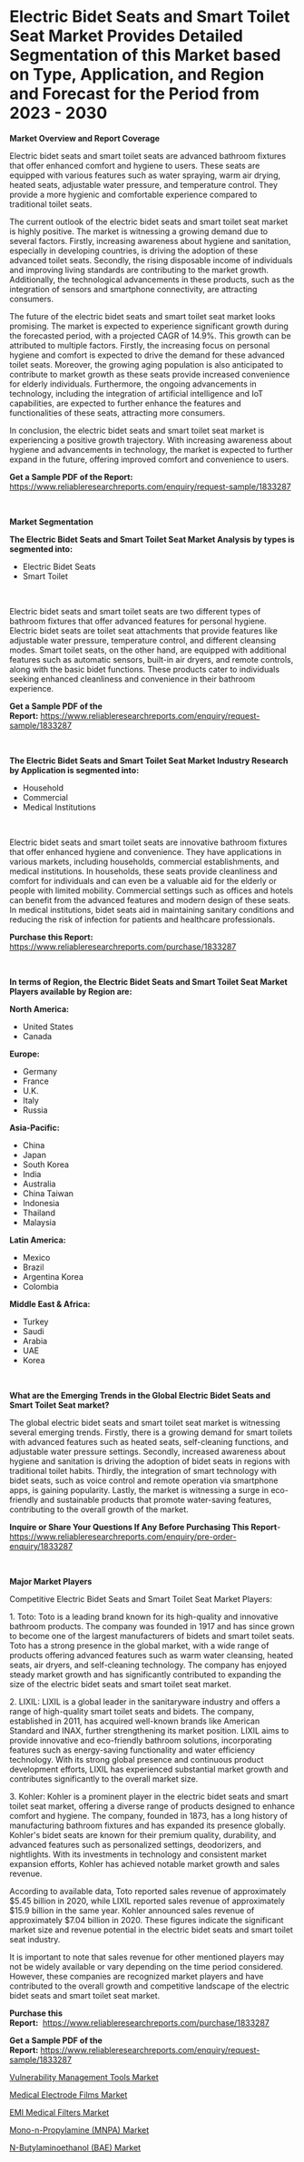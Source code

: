 <p><h1>Electric Bidet Seats and Smart Toilet Seat Market Provides Detailed Segmentation of this Market based on Type, Application, and Region and Forecast for the Period from 2023 - 2030</h1></p><p><strong>Market Overview and Report Coverage</strong></p>
<p><p>Electric bidet seats and smart toilet seats are advanced bathroom fixtures that offer enhanced comfort and hygiene to users. These seats are equipped with various features such as water spraying, warm air drying, heated seats, adjustable water pressure, and temperature control. They provide a more hygienic and comfortable experience compared to traditional toilet seats.</p><p>The current outlook of the electric bidet seats and smart toilet seat market is highly positive. The market is witnessing a growing demand due to several factors. Firstly, increasing awareness about hygiene and sanitation, especially in developing countries, is driving the adoption of these advanced toilet seats. Secondly, the rising disposable income of individuals and improving living standards are contributing to the market growth. Additionally, the technological advancements in these products, such as the integration of sensors and smartphone connectivity, are attracting consumers.</p><p>The future of the electric bidet seats and smart toilet seat market looks promising. The market is expected to experience significant growth during the forecasted period, with a projected CAGR of 14.9%. This growth can be attributed to multiple factors. Firstly, the increasing focus on personal hygiene and comfort is expected to drive the demand for these advanced toilet seats. Moreover, the growing aging population is also anticipated to contribute to market growth as these seats provide increased convenience for elderly individuals. Furthermore, the ongoing advancements in technology, including the integration of artificial intelligence and IoT capabilities, are expected to further enhance the features and functionalities of these seats, attracting more consumers.</p><p>In conclusion, the electric bidet seats and smart toilet seat market is experiencing a positive growth trajectory. With increasing awareness about hygiene and advancements in technology, the market is expected to further expand in the future, offering improved comfort and convenience to users.</p></p>
<p><strong>Get a Sample PDF of the Report:</strong> <a href="https://www.reliableresearchreports.com/enquiry/request-sample/1833287">https://www.reliableresearchreports.com/enquiry/request-sample/1833287</a></p>
<p>&nbsp;</p>
<p><strong>Market Segmentation</strong></p>
<p><strong>The Electric Bidet Seats and Smart Toilet Seat Market Analysis by types is segmented into:</strong></p>
<p><ul><li>Electric Bidet Seats</li><li>Smart Toilet</li></ul></p>
<p>&nbsp;</p>
<p><p>Electric bidet seats and smart toilet seats are two different types of bathroom fixtures that offer advanced features for personal hygiene. Electric bidet seats are toilet seat attachments that provide features like adjustable water pressure, temperature control, and different cleansing modes. Smart toilet seats, on the other hand, are equipped with additional features such as automatic sensors, built-in air dryers, and remote controls, along with the basic bidet functions. These products cater to individuals seeking enhanced cleanliness and convenience in their bathroom experience.</p></p>
<p><strong>Get a Sample PDF of the Report:</strong>&nbsp;<a href="https://www.reliableresearchreports.com/enquiry/request-sample/1833287">https://www.reliableresearchreports.com/enquiry/request-sample/1833287</a></p>
<p>&nbsp;</p>
<p><strong>The Electric Bidet Seats and Smart Toilet Seat Market Industry Research by Application is segmented into:</strong></p>
<p><ul><li>Household</li><li>Commercial</li><li>Medical Institutions</li></ul></p>
<p>&nbsp;</p>
<p><p>Electric bidet seats and smart toilet seats are innovative bathroom fixtures that offer enhanced hygiene and convenience. They have applications in various markets, including households, commercial establishments, and medical institutions. In households, these seats provide cleanliness and comfort for individuals and can even be a valuable aid for the elderly or people with limited mobility. Commercial settings such as offices and hotels can benefit from the advanced features and modern design of these seats. In medical institutions, bidet seats aid in maintaining sanitary conditions and reducing the risk of infection for patients and healthcare professionals.</p></p>
<p><strong>Purchase this Report:</strong>&nbsp; <a href="https://www.reliableresearchreports.com/purchase/1833287">https://www.reliableresearchreports.com/purchase/1833287</a></p>
<p>&nbsp;</p>
<p><strong>In terms of Region, the Electric Bidet Seats and Smart Toilet Seat Market Players available by Region are:</strong></p>
<p>
    <p> <strong> North America: </strong>
        <ul>
            <li>United States</li>
            <li>Canada</li>
        </ul>
        </p> 
    <p> <strong> Europe: </strong>
        <ul>
            <li>Germany</li>
            <li>France</li>
            <li>U.K.</li>
            <li>Italy</li>
            <li>Russia</li>
        </ul>
        </p> 
    <p> <strong> Asia-Pacific: </strong>
        <ul>
            <li>China</li>
            <li>Japan</li>
            <li>South Korea</li>
            <li>India</li>
            <li>Australia</li>
            <li>China Taiwan</li>
            <li>Indonesia</li>
            <li>Thailand</li>
            <li>Malaysia</li>
        </ul>
        </p> 
    <p> <strong> Latin America: </strong>
        <ul>
            <li>Mexico</li>
            <li>Brazil</li>
            <li>Argentina Korea</li>
            <li>Colombia</li>
        </ul>
        </p> 
    <p> <strong> Middle East & Africa: </strong>
        <ul>
            <li>Turkey</li>
            <li>Saudi</li>
            <li>Arabia</li>
            <li>UAE</li>
            <li>Korea</li>
        </ul>
    </p>
    </p>
<p>&nbsp;</p>
<p><strong>What are the Emerging Trends in the Global Electric Bidet Seats and Smart Toilet Seat market?</strong></p>
<p><p>The global electric bidet seats and smart toilet seat market is witnessing several emerging trends. Firstly, there is a growing demand for smart toilets with advanced features such as heated seats, self-cleaning functions, and adjustable water pressure settings. Secondly, increased awareness about hygiene and sanitation is driving the adoption of bidet seats in regions with traditional toilet habits. Thirdly, the integration of smart technology with bidet seats, such as voice control and remote operation via smartphone apps, is gaining popularity. Lastly, the market is witnessing a surge in eco-friendly and sustainable products that promote water-saving features, contributing to the overall growth of the market.</p></p>
<p><strong>Inquire or Share Your Questions If Any Before Purchasing This Report</strong>- <a href="https://www.reliableresearchreports.com/enquiry/pre-order-enquiry/1833287">https://www.reliableresearchreports.com/enquiry/pre-order-enquiry/1833287</a></p>
<p>&nbsp;</p>
<p><strong>Major Market Players</strong></p>
<p><p>Competitive Electric Bidet Seats and Smart Toilet Seat Market Players:</p><p>1. Toto: Toto is a leading brand known for its high-quality and innovative bathroom products. The company was founded in 1917 and has since grown to become one of the largest manufacturers of bidets and smart toilet seats. Toto has a strong presence in the global market, with a wide range of products offering advanced features such as warm water cleansing, heated seats, air dryers, and self-cleaning technology. The company has enjoyed steady market growth and has significantly contributed to expanding the size of the electric bidet seats and smart toilet seat market.</p><p>2. LIXIL: LIXIL is a global leader in the sanitaryware industry and offers a range of high-quality smart toilet seats and bidets. The company, established in 2011, has acquired well-known brands like American Standard and INAX, further strengthening its market position. LIXIL aims to provide innovative and eco-friendly bathroom solutions, incorporating features such as energy-saving functionality and water efficiency technology. With its strong global presence and continuous product development efforts, LIXIL has experienced substantial market growth and contributes significantly to the overall market size.</p><p>3. Kohler: Kohler is a prominent player in the electric bidet seats and smart toilet seat market, offering a diverse range of products designed to enhance comfort and hygiene. The company, founded in 1873, has a long history of manufacturing bathroom fixtures and has expanded its presence globally. Kohler's bidet seats are known for their premium quality, durability, and advanced features such as personalized settings, deodorizers, and nightlights. With its investments in technology and consistent market expansion efforts, Kohler has achieved notable market growth and sales revenue.</p><p>According to available data, Toto reported sales revenue of approximately $5.45 billion in 2020, while LIXIL reported sales revenue of approximately $15.9 billion in the same year. Kohler announced sales revenue of approximately $7.04 billion in 2020. These figures indicate the significant market size and revenue potential in the electric bidet seats and smart toilet seat industry.</p><p>It is important to note that sales revenue for other mentioned players may not be widely available or vary depending on the time period considered. However, these companies are recognized market players and have contributed to the overall growth and competitive landscape of the electric bidet seats and smart toilet seat market.</p></p>
<p><strong>Purchase this Report:</strong>&nbsp;&nbsp;<a href="https://www.reliableresearchreports.com/purchase/1833287">https://www.reliableresearchreports.com/purchase/1833287</a></p>
<p></p>
<p><strong>Get a Sample PDF of the Report:</strong>&nbsp;<a href="https://www.reliableresearchreports.com/enquiry/request-sample/1833287">https://www.reliableresearchreports.com/enquiry/request-sample/1833287</a></p>
<p><p><a href="https://www.linkedin.com/pulse/vulnerability-management-tools-market-insights-players/">Vulnerability Management Tools Market</a></p><p><a href="https://github.com/sndrkn/Market-Research-Report-List-1/blob/main/medical-electrode-films-market.md">Medical Electrode Films Market</a></p><p><a href="https://github.com/amae102299/Market-Research-Report-List-1/blob/main/emi-medical-filters-market.md">EMI Medical Filters Market</a></p><p><a href="https://medium.com/@rosejohnson762014/mono-n-propylamine-mnpa-market-share-evolution-and-market-growth-trends-2023-2030-85d0053dea52">Mono-n-Propylamine (MNPA) Market</a></p><p><a href="https://medium.com/@samanthareed1916/n-butylaminoethanol-bae-market-insights-into-market-cagr-market-trends-and-growth-strategies-d0916b940e5a">N-Butylaminoethanol (BAE) Market</a></p></p>